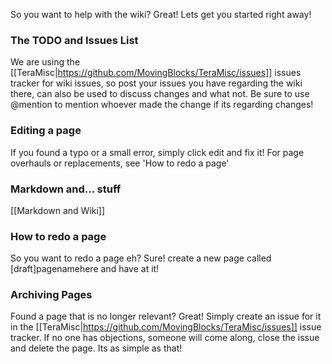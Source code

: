 So you want to help with the wiki? Great! Lets get you started right away!

### The TODO and Issues List
We are using the [[TeraMisc|https://github.com/MovingBlocks/TeraMisc/issues]] issues tracker for wiki issues, so post your issues you have regarding the wiki there, can also be used to discuss changes and what not. Be sure to use @mention to mention whoever made the change if its regarding changes!

### Editing a page
If you found a typo or a small error, simply click edit and fix it! For page overhauls or replacements, see 'How to redo a page'

### Markdown and... stuff
[[Markdown and Wiki]]

### How to redo a page
So you want to redo a page eh? Sure! create a new page called [draft]pagenamehere and have at it!



### Archiving Pages
Found a page that is no longer relevant? Great! Simply create an issue for it in the [[TeraMisc|https://github.com/MovingBlocks/TeraMisc/issues]] issue tracker. If no one has objections, someone will come along, close the issue and delete the page. Its as simple as that!